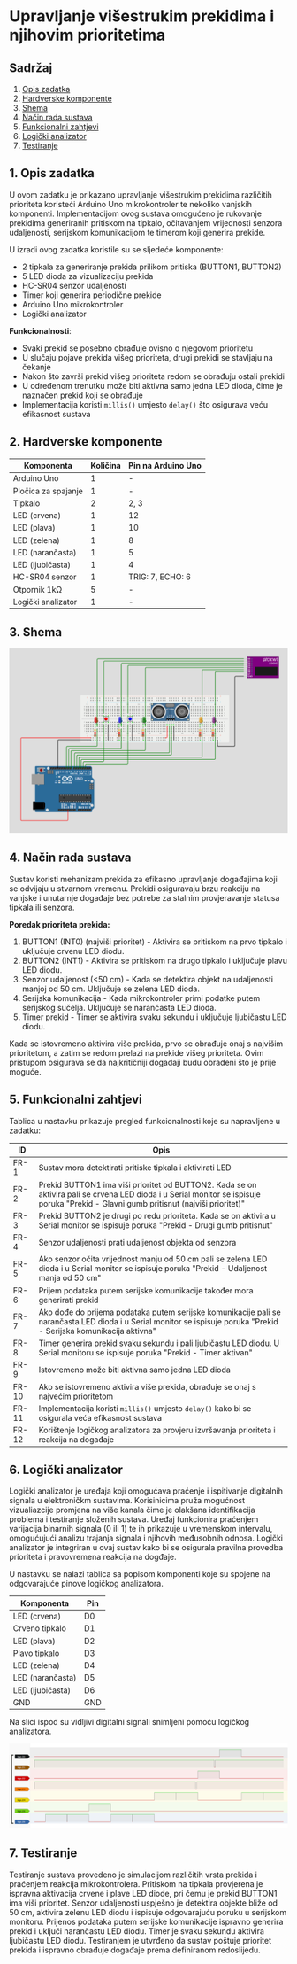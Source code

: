 # Upravljanje višestrukim prekidima i njihovim prioritetima

## Sadržaj

1. [Opis zadatka](#opis-projekta)
2. [Hardverske komponente](#hardverske-komponente)
3. [Shema](#shema)
4. [Način rada sustava](#nacin-rada-sustava)
5. [Funkcionalni zahtjevi](#funkcionalni-zahtjevi)
6. [Logički analizator](#logicki-analizator)
7. [Testiranje](#testiranje)

## <a name="opis-projekta"></a>1. Opis zadatka

U ovom zadatku je prikazano upravljanje višestrukim prekidima različitih prioriteta koristeći Arduino Uno mikrokontroler te nekoliko vanjskih komponenti. Implementacijom ovog sustava omogućeno je rukovanje prekidima generiranih pritiskom na tipkalo, očitavanjem vrijednosti senzora udaljenosti, serijskom komunikacijom te timerom koji generira prekide.

U izradi ovog zadatka koristile su se sljedeće komponente: 

- 2 tipkala za generiranje prekida prilikom pritiska (BUTTON1, BUTTON2)
- 5 LED dioda za vizualizaciju prekida
- HC-SR04 senzor udaljenosti
- Timer koji generira periodične prekide
- Arduino Uno mikrokontroler
- Logički analizator

**Funkcionalnosti**:

- Svaki prekid se posebno obrađuje ovisno o njegovom prioritetu
- U slučaju pojave prekida višeg prioriteta, drugi prekidi se stavljaju na čekanje
- Nakon što završi prekid višeg prioriteta redom se obrađuju ostali prekidi
- U određenom trenutku može biti aktivna samo jedna LED dioda, čime je naznačen prekid koji se obrađuje
- Implementacija koristi `millis()` umjesto `delay()` što osigurava veću efikasnost sustava

## <a name="hardverske-komponente"></a>2. Hardverske komponente

| Komponenta        | Količina | Pin na Arduino Uno |
| ----------------- | -------- | ------------------- |
| Arduino Uno       | 1        | -                   |
| Pločica za spajanje| 1        | -                   |
| Tipkalo           | 2        | 2, 3                |
| LED (crvena)      | 1        | 12                  |
| LED (plava)       | 1        | 10                  |
| LED (zelena)      | 1        | 8                   |
| LED (narančasta)  | 1        | 5                   |
| LED (ljubičasta)  | 1        | 4                   |
| HC-SR04 senzor    | 1        | TRIG: 7, ECHO: 6    |
| Otpornik 1kΩ      | 5        | -                   |
| Logički analizator| 1        | -                   |

## <a name="shema"></a>3. Shema

![Shema](Shema.png)

## <a name="nacin-rada-sustava"></a>4. Način rada sustava

Sustav koristi mehanizam prekida za efikasno upravljanje događajima koji se odvijaju u stvarnom vremenu. Prekidi osiguravaju brzu reakciju na vanjske i unutarnje događaje bez potrebe za stalnim provjeravanje statusa tipkala ili senzora.

**Poredak prioriteta prekida:**
1. BUTTON1 (INT0) (najviši prioritet) - Aktivira se pritiskom na prvo tipkalo i uključuje crvenu LED diodu.
2. BUTTON2 (INT1) - Aktivira se pritiskom na drugo tipkalo i uključuje plavu LED diodu.
3. Senzor udaljenost (<50 cm) - Kada se detektira objekt na udaljenosti manjoj od 50 cm. Uključuje se zelena LED dioda.
4. Serijska komunikacija - Kada mikrokontroler primi podatke putem serijskog sučelja. Uključuje se narančasta LED dioda.
5. Timer prekid - Timer se aktivira svaku sekundu i uključuje ljubičastu LED diodu.

Kada se istovremeno aktivira više prekida, prvo se obrađuje onaj s najvišim prioritetom, a zatim se redom prelazi na prekide višeg prioriteta. Ovim pristupom osigurava se da najkritičniji događaji budu obrađeni što je prije moguće.

## <a name="funkcionalni-zahtjevi"></a>5. Funkcionalni zahtjevi

Tablica u nastavku prikazuje pregled funkcionalnosti koje su napravljene u zadatku:

| ID    | Opis |
|-------|------------------------------------------------------------|
| FR-1  | Sustav mora detektirati pritiske tipkala i aktivirati LED |
| FR-2  | Prekid BUTTON1 ima viši prioritet od BUTTON2. Kada se on aktivira pali se crvena LED dioda i u Serial monitor se ispisuje poruka "Prekid - Glavni gumb pritisnut (najviši prioritet)" |
| FR-3  | Prekid BUTTON2 je drugi po redu prioriteta. Kada se on aktivira u Serial monitor se ispisuje poruka "Prekid - Drugi gumb pritisnut" |
| FR-4  | Senzor udaljenosti prati udaljenost objekta od senzora |
| FR-5  | Ako senzor očita vrijednost manju od 50 cm pali se zelena LED dioda i u Serial monitor se ispisuje poruka "Prekid - Udaljenost manja od 50 cm" |
| FR-6  | Prijem podataka putem serijske komunikacije također mora generirati prekid |
| FR-7  | Ako dođe do prijema podataka putem serijske komunikacije pali se narančasta LED dioda i u Serial monitor se ispisuje poruka "Prekid - Serijska komunikacija aktivna" |
| FR-8  | Timer generira prekid svaku sekundu i pali ljubičastu LED diodu. U Serial monitoru se ispisuje poruka "Prekid - Timer aktivan" |
| FR-9  | Istovremeno može biti aktivna samo jedna LED dioda |
| FR-10 | Ako se istovremeno aktivira više prekida, obrađuje se onaj s najvećim prioritetom |
| FR-11 | Implementacija koristi `millis()` umjesto `delay()` kako bi se osigurala veća efikasnost sustava|
| FR-12 | Korištenje logičkog analizatora za provjeru izvršavanja prioriteta i reakcija na događaje|

## <a name="logicki-analizator"></a>6. Logički analizator

Logički analizator je uređaja koji omogućava praćenje i ispitivanje digitalnih signala u elektroničkm sustavima. Korisinicima pruža mogućnost vizualiazcije promjena na više kanala čime je olakšana identifikacija problema i testiranje složenih sustava. Uređaj funkcionira praćenjem varijacija binarnih signala (0 ili 1) te ih prikazuje u vremenskom intervalu, omogućujući analizu trajanja signala i njihovih međusobnih odnosa. Logički analizator je integriran u ovaj sustav kako bi se osigurala pravilna provedba prioriteta i pravovremena reakcija na dogđaje.

U nastavku se nalazi tablica sa popisom komponenti koje su spojene na odgovarajuće pinove logičkog analizatora.

| Komponenta        | Pin      |
| ----------------- | -------- |
| LED (crvena)      | D0       |
| Crveno tipkalo    | D1       |
| LED (plava)       | D2       |
| Plavo tipkalo     | D3       |
| LED (zelena)      | D4       |
| LED (narančasta)  | D5       |
| LED (ljubičasta)  | D6       |
| GND               | GND      |

Na slici ispod su vidljivi digitalni signali snimljeni pomoću logičkog analizatora.

![Logicki-analizator](Analizator.png)

## <a name="testiranje"></a>7. Testiranje

Testiranje sustava provedeno je simulacijom različitih vrsta prekida i praćenjem reakcija mikrokontrolera. Pritiskom na tipkala provjerena je ispravna aktivacija crvene i plave LED diode, pri čemu je prekid BUTTON1 ima viši prioritet. Senzor udaljenosti uspješno je detektira objekte bliže od 50 cm, aktivira zelenu LED diodu i ispisuje odgovarajuću poruku u serijskom monitoru. Prijenos podataka putem serijske komunikacije ispravno generira prekid i uključi narančastu LED diodu. Timer je svaku sekundu aktivira ljubičastu LED diodu. Testiranjem je utvrđeno da sustav poštuje prioritet prekida i ispravno obrađuje događaje prema definiranom redoslijedu.
